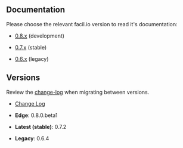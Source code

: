 ## Documentation

Please choose the relevant facil.io version to read it's documentation:

* [0.8.x](/0.8.x/index) (development)

* [0.7.x](/0.7.x/index) (stable)

* [0.6.x](/0.6.x/index) (legacy)

## Versions

Review the [change-log](changelog) when migrating between versions.

* [Change Log](changelog)

* **Edge**: 0.8.0.beta1

* **Latest (stable)**: 0.7.2

* **Legacy**: 0.6.4
